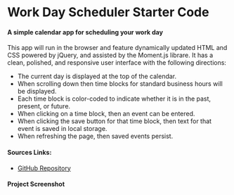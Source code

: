 # Work Day Scheduler Starter Code
#### A simple calendar app for scheduling your work day

This app will run in the browser and feature dynamically updated HTML and CSS powered by jQuery, and assisted by the Moment.js librare.
It has a clean, polished, and responsive user interface with the following directions:
* The current day is displayed at the top of the calendar.
* When scrolling down then time blocks for standard business hours will be displayed.
* Each time block is color-coded to indicate whether it is in the past, present, or future.
* When clicking on a time block, then an event can be entered.
* When clicking the save button for that time block, then text for that event is saved in local storage.
* When refreshing the page, then saved events persist.

#### Sources Links:
* [GitHub Repository]()


#### Project Screenshot